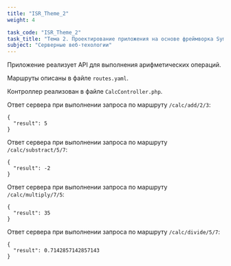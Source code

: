 ```yaml
---
title: "ISR_Theme_2"
weight: 4

task_code: "ISR_Theme_2"
task_title: "Тема 2. Проектирование приложения на основе фреймворка Symphony"
subject: "Серверные веб-техологии"
---
```


Приложение реализует API для выполнения арифметических операций.

Маршруты описаны в файле `routes.yaml`.

Контроллер реализован в файле `CalcController.php`.

Ответ сервера при выполнении запроса по маршруту `/calc/add/2/3`:

```
{
  "result": 5
}
```

Ответ сервера при выполнении запроса по маршруту `/calc/substract/5/7`:

```
{
  "result": -2
}
```

Ответ сервера при выполнении запроса по маршруту `/calc/multiply/7/5`:

```
{
  "result": 35
}
```

Ответ сервера при выполнении запроса по маршруту `/calc/divide/5/7`:

```
{
  "result": 0.7142857142857143
}
```